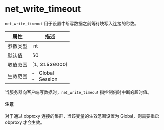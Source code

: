 # net_write_timeout

`net_write_timeout` 用于设置中断写数据之前等待块写入连接的秒数。

| **属性** |                                                   **描述**                                                   |
|--------|------------------------------------------------------------------------------------------------------------|
| 参数类型   | int                                                                                                        |
| 默认值    | 60                                                                                                         |
| 取值范围   | \[1, 31536000\]                                                                                            |
| 生效范围   | <li> Global   <li> Session    |

当服务器向客户端写数据时，`net_write_timeout` 指控制何时中断的超时值。

  <main id="notice" type='notice'>
    <h4>注意</h4>
    <p>对于通过 obproxy 连接的集群，当该变量的生效范围设置为 Global，则需要重启 obproxy 才会生效。</p>
  </main>

